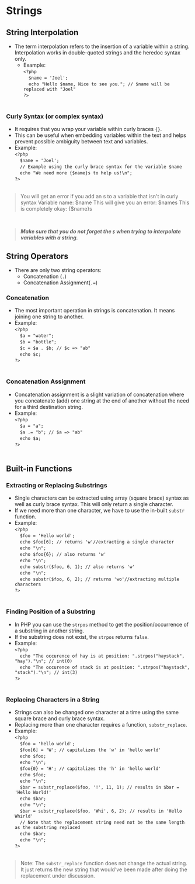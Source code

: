 # Strings
## String Interpolation
- The term interpolation refers to the insertion of a variable within a string. Interpolation works in double-quoted strings and the heredoc syntax only.
    - Example: <br/>
`<?php`<br/>
&emsp;`$name = 'Joel';`<br/>
&emsp;`echo "Hello $name, Nice to see you."; // $name will be replaced with "Joel"`<br/>
`?>`<br/><br/>

### Curly Syntax (or complex syntax)
-  It requires that you wrap your variable within curly braces `{}`.
- This can be useful when embedding variables within the text and helps prevent possible ambiguity between text and variables.
- Example: <br/>
`<?php`<br/>
&emsp;`$name = 'Joel';`<br/>
&emsp;`// Example using the curly brace syntax for the variable $name`<br/>
&emsp;`echo "We need more {$name}s to help us!\n";`<br/>
`?>`<br/><br/>
> You will get an error if you add an s to a variable that isn't in curly syntax
> Variable name: $name
> This will give you an error: $names
> This is completely okay: {$name}s
<br/>

> ***Make sure that you do not forget the `$` when trying to interpolate variables with a string.***

## String Operators
- There are only two string operators:
    - Concatenation (`.`)
    - Concatenation Assignment(`.=`)

### Concatenation
- The most important operation in strings is concatenation. It means joining one string to another.
- Example: <br/>
`<?php`<br/>
&emsp;`$a = "water";`<br/>
&emsp;`$b = "bottle";`<br/>
&emsp;`$c = $a . $b; // $c => "ab"`<br/>
&emsp;`echo $c;`<br/>
`?>`<br/><br/>

### Concatenation Assignment
- Concatenation assignment is a slight variation of concatenation where you concatenate (add) one string at the end of another without the need for a third destination string.
- Example: <br/>
`<?php`<br/>
&emsp;`$a = "a";`<br/>
&emsp;`$a .= "b"; // $a => "ab"`<br/>
&emsp;`echo $a;`<br/>
`?>`<br/><br/>

## Built-in Functions
### Extracting or Replacing Substrings
- Single characters can be extracted using array (square brace) syntax as well as curly brace syntax. This will only return a single character.
- If we need more than one character, we have to use the in-built `substr` function.
- Example: <br/>
`<?php`<br/>
&emsp;`$foo = 'Hello world';`<br/>
&emsp;`echo $foo[6]; // returns 'w'//extracting a single character`<br/>
&emsp;`echo "\n";`<br/>
&emsp;`echo $foo{6}; // also returns 'w'`<br/>
&emsp;`echo "\n";`<br/>
&emsp;`echo substr($foo, 6, 1); // also returns 'w'`<br/>
&emsp;`echo "\n";`<br/>
&emsp;`echo substr($foo, 6, 2); // returns 'wo'//extracting multiple characters`<br/>
`?>`<br/><br/>

### Finding Position of a Substring
- In PHP you can use the `strpos` method to get the position/occurrence of a substring in another string.
- If the substring does not exist, the `strpos` returns `false`.
- Example: <br/>
`<?php`<br/>
&emsp;`echo "The occurence of hay is at position: ".strpos("haystack", "hay")."\n"; // int(0)`<br/>
&emsp;`echo "The occurence of stack is at position: ".strpos("haystack", "stack")."\n"; // int(3)`<br/>
`?>`<br/><br/>

### Replacing Characters in a String
- Strings can also be changed one character at a time using the same square brace and curly brace syntax.
- Replacing more than one character requires a function, `substr_replace`.
- Example:<br/>
`<?php`<br/>
 &emsp;`$foo = 'hello world';`<br/>
 &emsp;`$foo[6] = 'W'; // capitalizes the 'w' in 'hello world'`<br/>
 &emsp;`echo $foo;`<br/>
 &emsp;`echo "\n";`<br/>
 &emsp;`$foo{0} = 'H'; // capitalizes the 'h' in 'hello world'`<br/>
 &emsp;`echo $foo;`<br/>
 &emsp;`echo "\n";`<br/>
 &emsp;`$bar = substr_replace($foo, '!', 11, 1); // results in $bar = 'Hello World!'`<br/>
 &emsp;`echo $bar;`<br/>
 &emsp;`echo "\n";`<br/>
 &emsp;`$bar = substr_replace($foo, 'Whi', 6, 2); // results in 'Hello Whirld'`<br/>
 &emsp;`// Note that the replacement string need not be the same length as the substring replaced`<br/>
 &emsp;`echo $bar;`<br/>
 &emsp;`echo "\n";`<br/>
`?>`<br/><br/>

> Note: The `substr_replace` function does not change the actual string. It just returns the new string that would’ve been made after doing the replacement under discussion.